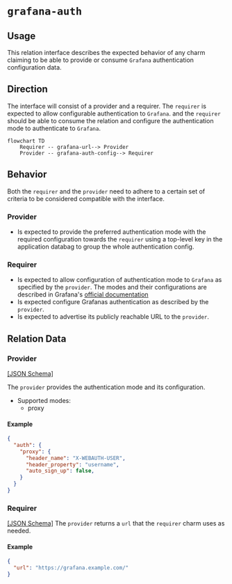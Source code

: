 # `grafana-auth`

## Usage

This relation interface describes the expected behavior of any charm claiming to be able to provide or consume `Grafana` authentication configuration data.

## Direction

The interface will consist of a provider and a requirer.
The `requirer` is expected to allow configurable authentication to `Grafana`. and the `requirer` should be able to consume the relation and configure the authentication mode to authenticate to `Grafana`.

```mermaid
flowchart TD
    Requirer -- grafana-url--> Provider
    Provider -- grafana-auth-config--> Requirer
```

## Behavior

Both the `requirer` and the `provider` need to adhere to a certain set of criteria to be considered compatible with the interface.

### Provider

- Is expected to provide the preferred authentication mode with the required configuration towards the `requirer` using a top-level key in the application databag to group the whole authentication config.

### Requirer

- Is expected to allow configuration of authentication mode to `Grafana` as specified by the `provider`. The modes and their configurations are described in Grafana's [official documentation](https://grafana.com/docs/grafana/latest/setup-grafana/configure-security/configure-authentication/)
- Is expected configure Grafanas authentication as described by the `provider`.
- Is expected to advertise its publicly reachable URL to the `provider`.

## Relation Data

### Provider

[\[JSON Schema\]](./schemas/provider.json)

The `provider` provides the authentication mode and its configuration.
- Supported modes:
  - proxy

#### Example

```json
{
  "auth": {
    "proxy": {
      "header_name": "X-WEBAUTH-USER",
      "header_property": "username",
      "auto_sign_up": false,
    }
  }
}
```

### Requirer

[\[JSON Schema\]](./schemas/requirer.json)
The `provider` returns a `url` that the `requirer` charm uses as needed.

#### Example

```json
{
  "url": "https://grafana.example.com/"
}
```